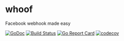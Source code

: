 # whoof
Facebook webhook made easy


[![GoDoc](https://godoc.org/github.com/h4ckm03d/whoof?status.svg)](https://godoc.org/github.com/h4ckm03d/whoof)
[![Build Status](https://travis-ci.org/h4ckm03d/whoof.svg?branch=master)](https://travis-ci.org/h4ckm03d/whoof)
[![Go Report Card](https://goreportcard.com/badge/github.com/h4ckm03d/whoof)](https://goreportcard.com/report/github.com/h4ckm03d/whoof)
[![codecov](https://codecov.io/gh/h4ckm03d/whoof/branch/master/graph/badge.svg)](https://codecov.io/gh/h4ckm03d/whoof)

